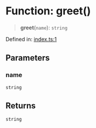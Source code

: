 # Function: greet()

> **greet**(`name`): `string`

Defined in:
[index.ts:1](https://github.com/The-Node-Forge/npm-template/blob/bb2d7501ded8761da7778685210dfc67a0fb7235/src/index.ts#L1)

## Parameters

### name

`string`

## Returns

`string`
